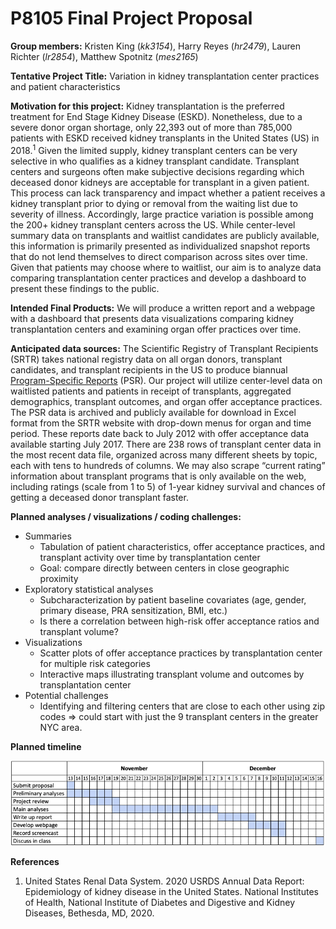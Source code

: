 P8105 Final Project Proposal
================

**Group members:** Kristen King (*kk3154*), Harry Reyes (*hr2479*),
Lauren Richter (*lr2854*), Matthew Spotnitz (*mes2165*)

**Tentative Project Title:** Variation in kidney transplantation center
practices and patient characteristics

**Motivation for this project:** Kidney transplantation is the preferred
treatment for End Stage Kidney Disease (ESKD). Nonetheless, due to a
severe donor organ shortage, only 22,393 out of more than 785,000
patients with ESKD received kidney transplants in the United States (US)
in 2018.<sup>1</sup> Given the limited supply, kidney transplant centers
can be very selective in who qualifies as a kidney transplant candidate.
Transplant centers and surgeons often make subjective decisions
regarding which deceased donor kidneys are acceptable for transplant in
a given patient. This process can lack transparency and impact whether a
patient receives a kidney transplant prior to dying or removal from the
waiting list due to severity of illness. Accordingly, large practice
variation is possible among the 200+ kidney transplant centers across
the US. While center-level summary data on transplants and waitlist
candidates are publicly available, this information is primarily
presented as individualized snapshot reports that do not lend themselves
to direct comparison across sites over time. Given that patients may
choose where to waitlist, our aim is to analyze data comparing
transplantation center practices and develop a dashboard to present
these findings to the public.

**Intended Final Products:** We will produce a written report and a
webpage with a dashboard that presents data visualizations comparing
kidney transplantation centers and examining organ offer practices over
time.

**Anticipated data sources:** The Scientific Registry of Transplant
Recipients (SRTR) takes national registry data on all organ donors,
transplant candidates, and transplant recipients in the US to produce
biannual [Program-Specific
Reports](https://www.srtr.org/reports/program-specific-reports/) (PSR).
Our project will utilize center-level data on waitlisted patients and
patients in receipt of transplants, aggregated demographics, transplant
outcomes, and organ offer acceptance practices. The PSR data is archived
and publicly available for download in Excel format from the SRTR
website with drop-down menus for organ and time period. These reports
date back to July 2012 with offer acceptance data available starting
July 2017. There are 238 rows of transplant center data in the most
recent data file, organized across many different sheets by topic, each
with tens to hundreds of columns. We may also scrape “current rating”
information about transplant programs that is only available on the web,
including ratings (scale from 1 to 5) of 1-year kidney survival and
chances of getting a deceased donor transplant faster.

**Planned analyses / visualizations / coding challenges:**

-   Summaries
    -   Tabulation of patient characteristics, offer acceptance
        practices, and transplant activity over time by transplantation
        center
    -   Goal: compare directly between centers in close geographic
        proximity
-   Exploratory statistical analyses
    -   Subcharacterization by patient baseline covariates (age, gender,
        primary disease, PRA sensitization, BMI, etc.)
    -   Is there a correlation between high-risk offer acceptance ratios
        and transplant volume?
-   Visualizations
    -   Scatter plots of offer acceptance practices by transplantation
        center for multiple risk categories
    -   Interactive maps illustrating transplant volume and outcomes by
        transplantation center
-   Potential challenges
    -   Identifying and filtering centers that are close to each other
        using zip codes =&gt; could start with just the 9 transplant
        centers in the greater NYC area.

**Planned timeline**

![](./img/timeline.png)

**References**  
1. United States Renal Data System. 2020 USRDS Annual Data Report:
Epidemiology of kidney disease in the United States. National Institutes
of Health, National Institute of Diabetes and Digestive and Kidney
Diseases, Bethesda, MD, 2020.
